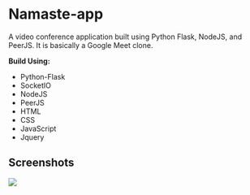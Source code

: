 # Namaste-app
A video conference application built using Python Flask, NodeJS, and PeerJS. It is basically a Google Meet clone.

**Build Using:**
* Python-Flask
* SocketIO
* NodeJS
* PeerJS
* HTML
* CSS
* JavaScript
* Jquery

## Screenshots
<img src="https://drive.google.com/file/d/10KFG39Mdo-l5p05Nf1UoOnCgFywiZHdQ/view?usp=sharing">

